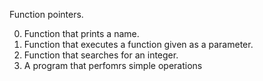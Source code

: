 Function pointers.

0. Function that prints a name.
1. Function that executes a function given as a parameter.
2. Function that searches for an integer.
3. A program that perfomrs simple operations
